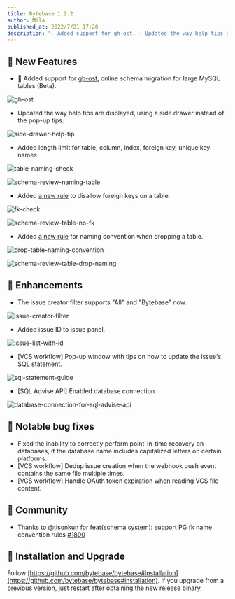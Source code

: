 ```yaml
---
title: Bytebase 1.2.2
author: Mila
published_at: 2022/7/21 17:20
description: "- Added support for gh-ost. - Updated the way help tips are displayed, using a side drawer instead of the pop-up tips."
---
```


## 🚀 New Features

- 👻 Added support for [gh-ost](https://github.com/github/gh-ost), online schema migration for large MySQL tables (Beta).
  
 ![gh-ost](/changelog/1.2.2/gh-ost.webp)

- Updated the way help tips are displayed, using a side drawer instead of the pop-up tips.
  
 ![side-drawer-help-tip](/changelog/1.2.2/side-drawer-help-tip.gif)

- Added length limit for table, column, index, foreign key, unique key names.
  
 ![table-naming-check](/changelog/1.2.2/table-naming-check.webp)

 ![schema-review-naming-table](/changelog/1.2.2/schema-review-naming-table.webp)

- Added [a new rule](https://www.bytebase.com/docs/sql-review/review-rules#table.no-foreign-key) to disallow foreign keys on a table.
  
 ![fk-check](/changelog/1.2.2/fk-check.webp)

 ![schema-review-table-no-fk](/changelog/1.2.2/schema-review-table-no-fk.webp)

- Added [a new rule](https://www.bytebase.com/docs/sql-review/review-rules#table.table-drop-naming) for naming convention when dropping a table.
  
 ![drop-table-naming-convention](/changelog/1.2.2/drop-table-naming-convention.webp)

 ![schema-review-table-drop-naming](/changelog/1.2.2/schema-review-table-drop-naming.webp)

## 🎄 Enhancements

- The issue creator filter supports "All" and "Bytebase" now.
  
 ![issue-creator-filter](/changelog/1.2.2/issue-creator-filter.webp)

- Added issue ID to issue panel.  
  
 ![issue-list-with-id](/changelog/1.2.2/issue-list-with-id.webp)

- [VCS workflow] Pop-up window with tips on how to update the issue's SQL statement.

 ![sql-statement-guide](/changelog/1.2.2/sql-statement-guide.webp)

- [SQL Advise API] Enabled database connection.

 ![database-connection-for-sql-advise-api](/changelog/1.2.2/database-connection-for-sql-advise-api.webp)


## 🐞 Notable bug fixes

- Fixed the inability to correctly perform point-in-time recovery on databases, if the database name includes capitalized letters on certain platforms.
- [VCS workflow] Dedup issue creation when the webhook push event contains the same file multiple times.
- [VCS workflow] Handle OAuth token expiration when reading VCS file content.

## 🎠 Community

- Thanks to [@tisonkun](https://github.com/tisonkun) for feat(schema system): support PG fk name convention rules [#1890](https://github.com/bytebase/bytebase/pull/1890)

## 📕 Installation and Upgrade

Follow [https://github.com/bytebase/bytebase#installation](https://github.com/bytebase/bytebase#installation). If you upgrade from a previous version, just restart after obtaining the new release binary.